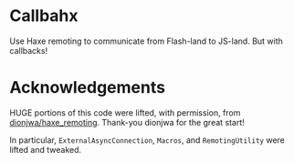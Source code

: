# Callbahx

Use Haxe remoting to communicate from Flash-land to JS-land. But with callbacks!

# Acknowledgements

HUGE portions of this code were lifted, with permission, from [dionjwa/haxe_remoting](https://github.com/dionjwa/haxe_remoting). Thank-you dionjwa for the great start!

In particular, `ExternalAsyncConnection`, `Macros`, and `RemotingUtility` were lifted and tweaked.

